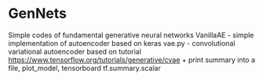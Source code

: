 # GenNets
Simple codes of fundamental generative neural networks
VanillaAE - simple implementation of autoencoder based on keras
vae.py - convolutional variational autoencoder based on tutorial https://www.tensorflow.org/tutorials/generative/cvae
        + print summary into a file, plot_model, tensorboard tf.summary.scalar
